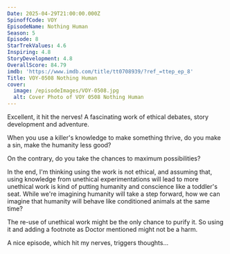 ```yaml
---
Date: 2025-04-29T21:00:00.000Z
SpinoffCode: VOY
EpisodeName: Nothing Human
Season: 5
Episode: 8
StarTrekValues: 4.6
Inspiring: 4.8
StoryDevelopment: 4.8
OverallScore: 84.79
imdb: 'https://www.imdb.com/title/tt0708939/?ref_=ttep_ep_8'
Title: VOY-0508 Nothing Human
cover:
  image: /episodeImages/VOY-0508.jpg
  alt: Cover Photo of VOY 0508 Nothing Human
---
```


Excellent, it hit the nerves! A fascinating work of ethical debates, story development and adventure.

When you use a killer's knowledge to make something thrive, do you make a sin, make the humanity less good?

On the contrary, do you take the chances to maximum possibilities?

In the end, I'm thinking using the work is not ethical, and assuming that, using knowledge from unethical experimentations will lead to more unethical work is kind of putting humanity and conscience like a toddler's seat. While we're imagining humanity will take a step forward, how we can imagine that humanity will behave like conditioned animals at the same time?

The re-use of unethical work might be the only chance to purify it. So using it and adding a footnote as Doctor mentioned might not be a harm.

A nice episode, which hit my nerves, triggers thoughts...
